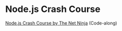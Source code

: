 # Node.js Crash Course
[Node.js Crash Course by The Net Ninja](https://www.youtube.com/watch?v=OIBIXYLJjsI&list=PL4cUxeGkcC9jsz4LDYc6kv3ymONOKxwBU&index=1) (Code-along)
